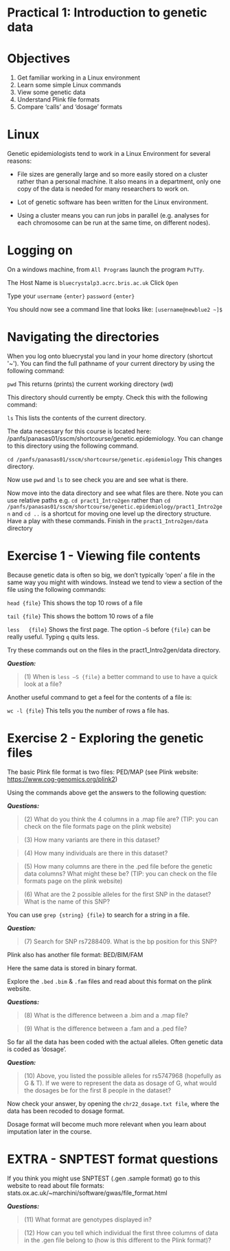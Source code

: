 # Practical 1: Introduction to genetic data 
# Objectives
1.	Get familiar working in a Linux environment
2.	Learn some simple Linux commands
3.	View some genetic data
4.	Understand Plink file formats
5.	Compare ‘calls’ and ‘dosage’ formats


# Linux
Genetic epidemiologists tend to work in a Linux Environment for several reasons:

- File sizes are generally large and so more easily stored on a cluster rather than a personal machine. It also means in a department, only one copy of the data is needed for many researchers to work on. 

- Lot of genetic software has been written for the Linux environment.

- Using a cluster means you can run jobs in parallel (e.g. analyses for each chromosome can be run at the same time, on different nodes).


# Logging on
On a windows machine, from `All Programs` launch the program `PuTTy`.

The Host Name is `bluecrystalp3.acrc.bris.ac.uk` Click `Open`

Type your `username` `{enter}` `password` `{enter}`

You should now see a command line that looks like: 	`[username@newblue2 ~]$`

# Navigating the directories
When you log onto bluecrystal you land in your home directory (shortcut '~'). You can find the full pathname of your current directory by using the following command:

`pwd`	This returns (prints) the current working directory (wd)

This directory should currently be empty. Check this with the following command:

`ls`	This lists the contents of the current directory.

The data necessary for this course is located here: /panfs/panasas01/sscm/shortcourse/genetic.epidemiology. You can change to this directory using the following command.

`cd /panfs/panasas01/sscm/shortcourse/genetic.epidemiology` This changes directory. 

Now use `pwd` and `ls` to see check you are and see what is there.

Now move into the data directory and see what files are there. 
Note you can use relative paths 
e.g. `cd pract1_Intro2gen` rather than `cd /panfs/panasas01/sscm/shortcourse/genetic.epidemiology/pract1_Intro2gen`
and `cd ..` is a shortcut for moving one level up the directory structure.
Have a play with these commands. Finish in the `pract1_Intro2gen/data` directory


# Exercise 1 - Viewing file contents
Because genetic data is often so big, we don’t typically ‘open’ a file in the same way you might with windows. Instead we tend to view a section of the file using the following commands:

`head {file}`	This shows the top 10 rows of a file

`tail {file}`	This shows the bottom 10 rows of a file

`less	{file}` 	Shows the first page. The option `–S` before `{file}` can be really useful. Typing `q` quits less.

Try these commands out on the files in the pract1_Intro2gen/data directory. 

**_Question:_**
> (1) When is `less –S {file}` a better command to use to have a quick look at a file?

Another useful command to get a feel for the contents of a file is:

`wc -l {file}`	This tells you the number of rows a file has.

# Exercise 2 - Exploring the genetic files
The basic Plink file format is two files: PED/MAP (see Plink website: https://www.cog-genomics.org/plink2)

Using the commands above get the answers to the following question:

**_Questions:_**
> (2) What do you think the 4 columns in a .map file are? (TIP: you can check on the file formats page on the plink website)

> (3) How many variants are there in this dataset?

> (4) How many individuals are there in this dataset?

> (5) How many columns are there in the .ped file before the genetic data columns? What might these be? (TIP: you can check on the file formats page on the plink website)

> (6) What are the 2 possible alleles for the first SNP in the dataset? What is the name of this SNP?


You can use `grep {string} {file}` to search for a string in a file.

**_Question:_**
> (7) Search for SNP rs7288409. What is the bp position for this SNP?


Plink also has another file format: BED/BIM/FAM

Here the same data is stored in binary format.

Explore the `.bed` `.bim` & `.fam` files and read about this format on the plink website.

**_Questions:_**
> (8) What is the difference between a .bim and a .map file?

> (9) What is the difference between a .fam and a .ped file?


So far all the data has been coded with the actual alleles. Often genetic data is coded as ‘dosage’. 

**_Question:_**
> (10) Above, you listed the possible alleles for rs5747968 (hopefully as G & T). If we were to represent the data as dosage of G, what would the dosages be for the first 8 people in the dataset?


Now check your answer, by opening the `chr22_dosage.txt file`, where the data has been recoded to dosage format. 

Dosage format will become much more relevant when you learn about imputation later in the course.

# EXTRA - SNPTEST format questions

If you think you might use SNPTEST (.gen .sample format) go to this website to read about file formats: stats.ox.ac.uk/~marchini/software/gwas/file_format.html

**_Questions:_**
> (11) What format are genotypes displayed in?

> (12) How can you tell which individual the first three columns of data in the .gen file belong to (how is this different to the Plink format)?

